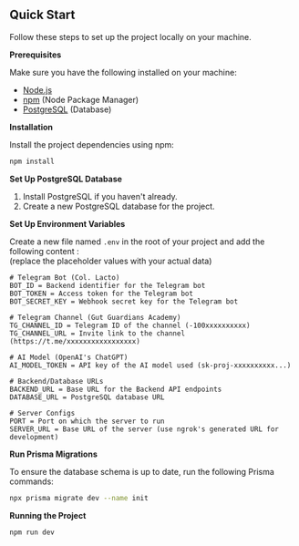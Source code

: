 ## Quick Start

Follow these steps to set up the project locally on your machine.

**Prerequisites**

Make sure you have the following installed on your machine:

- [Node.js](https://nodejs.org/en)
- [npm](https://www.npmjs.com) (Node Package Manager)
- [PostgreSQL](https://www.postgresql.org) (Database)

**Installation**

Install the project dependencies using npm:

```bash
npm install
```

**Set Up PostgreSQL Database**

1. Install PostgreSQL if you haven't already.
2. Create a new PostgreSQL database for the project.

**Set Up Environment Variables**

Create a new file named `.env` in the root of your project and add the following content :<br/>
(replace the placeholder values with your actual data)

```env
# Telegram Bot (Col. Lacto)
BOT_ID = Backend identifier for the Telegram bot
BOT_TOKEN = Access token for the Telegram bot
BOT_SECRET_KEY = Webhook secret key for the Telegram bot

# Telegram Channel (Gut Guardians Academy)
TG_CHANNEL_ID = Telegram ID of the channel (-100xxxxxxxxxx)
TG_CHANNEL_URL = Invite link to the channel (https://t.me/xxxxxxxxxxxxxxxxx)

# AI Model (OpenAI's ChatGPT)
AI_MODEL_TOKEN = API key of the AI model used (sk-proj-xxxxxxxxxx...)

# Backend/Database URLs
BACKEND_URL = Base URL for the Backend API endpoints
DATABASE_URL = PostgreSQL database URL

# Server Configs
PORT = Port on which the server to run
SERVER_URL = Base URL of the server (use ngrok's generated URL for development)
```

**Run Prisma Migrations**

To ensure the database schema is up to date, run the following Prisma commands:

```bash
npx prisma migrate dev --name init
```

**Running the Project**

```bash
npm run dev
```
